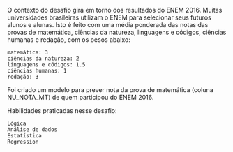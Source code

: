O contexto do desafio gira em torno dos resultados do ENEM 2016. Muitas universidades brasileiras utilizam o ENEM para selecionar seus futuros alunos e alunas. Isto é feito com uma média ponderada das notas das provas de matemática, ciências da natureza, linguagens e códigos, ciências humanas e redação, com os pesos abaixo:

    matemática: 3
    ciências da natureza: 2
    linguagens e códigos: 1.5
    ciências humanas: 1
    redação: 3
    
Foi criado um modelo para prever nota da prova de matemática (coluna NU_NOTA_MT) de quem participou do ENEM 2016.

Habilidades praticadas nesse desafio:

    Lógica
    Análise de dados
    Estatística
    Regression

